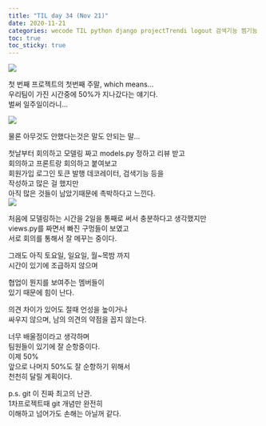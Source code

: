 ```yaml
---
title: "TIL day 34 (Nov 21)"
date: 2020-11-21
categories: wecode TIL python django projectTrendi logout 검색기능 찜기능
toc: true
toc_sticky: true
---
```

  
  
![](https://images.velog.io/images/noahshin__11/post/82638119-49ce-4c3a-bdfb-e4c719b0c425/image.png)
  
첫 번째 프로젝트의 첫번째 주말, which means...  
우리팀이 가진 시간중에 50%가 지나갔다는 얘기다.  
벌써 일주일이라니...  
  
![](https://images.velog.io/images/noahshin__11/post/ff2308a3-9359-4ab4-9e11-6da4c1fbf4a3/Screen%20Shot%202020-11-21%20at%206.27.37%20PM.png)
  
물론 아무것도 안했다는것은 말도 안되는 말...  
  
첫날부터 회의하고 모델링 짜고 models.py 정하고 리뷰 받고  
회의하고 프론트랑 회의하고 붙여보고  
회원가입 로그인 토큰 발행 데코레이터, 검색기능 등을  
작성하고 많은 걸 했지만  
아직 많은 것들이 남았기때문에 촉박하다고 느낀다.  
![](https://images.velog.io/images/noahshin__11/post/5788f466-6edc-4607-8d03-ebb8e05bd079/Screen%20Shot%202020-11-21%20at%206.37.27%20PM.png)  
  
처음에 모델링하는 시간을 2일을 통째로 써서 충분하다고 생각했지만  
views.py를 짜면서 빠진 구멍들이 보였고  
서로 회의를 통해서 잘 메꾸는 중이다.  
  
그래도 아직 토요일, 일요일, 월~목밤 까지  
시간이 있기에 조급하지 않으며  
  
협업이 뭔지를 보여주는 멤버들이  
있기 때문에 힘이 난다.  
  
의견 차이가 있어도 절때 언성을 높이거나  
싸우지 않으며, 남의 의견의 약점을 꼽지 않는다.  
  
너무 배울점이라고 생각하며  
팀원들이 있기에 잘 순항중이다.  
이제 50%  
앞으로 나머지 50%도 잘 순항하기 위해서  
천천히 달릴 계획이다.  
  
p.s. git 이 진짜 최고의 난관.  
1차프로젝트때 git 개념만 완전히  
이해하고 넘어가도 손해는 아닐꺼 같다.  